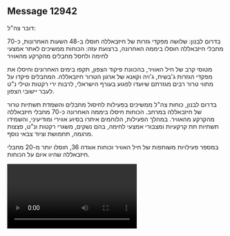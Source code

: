 ## Message 12942

דובר צה"ל:

בדרום לבנון: שלושה מפקדי גזרות של חיזבאללה חוסלו ב-48 השעות האחרונות, כ-70 מחבלי חיזבאללה חוסלו ביממה האחרונה, ברצועת עזה: הכוחות ממשיכים לאתר אמצעי לחימה ולחסל מחבלים מהקרקע מהאוויר

מטוסי קרב של חיל האוויר, בהכוונת פיקוד הצפון, תקפו בימים האחרונים וחיסלו את מפקדי הגזרות ג'בשית, ג'ויה וקאנא של ארגון הטרור חיזבאללה. 
המחבלים פיקדו על מתווי טרור רבים מגזרתם שיועדו לפגוע בעורף הישראלי, לרבות ירי רקטות וטילי נ"ט לעבר יישובי הצפון. 

בדרום לבנון, כוחות צה"ל ממשיכים בפעילות לחיסול מחבלים והשמדת תשתיות טרור של חיזבאללה במרחב. 
הכוחות חיסלו ביממה האחרונה כ-70 מחבלי חיזבאללה מהקרקע מהאוויר.
במהלך הפעילות, הלוחמים איתרו בסיוע אווירי ומודיעיני, והשמידו תשתיות תת קרקעיות ומצבורי אמצעי לחימה, בהם נשקים, משגרי רקטות ונ"ט, פצצות מרגמה, תחמושת וציוד צבאי נוסף.

במספר פעילויות משותפות של חיל האוויר וכוחות אוגדה 36, חוסלו יותר מ-20 מחבלי חיזבאללה שהיוו איום על הכוחות.

![Video](https://data.iron-swords.co.il/2024/October/23/https://data.iron-swords.co.il/2024/October/23/12942/12942_media.mp4)

